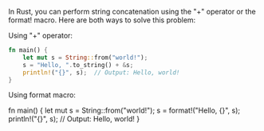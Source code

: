 In Rust, you can perform string concatenation using the "+" operator or the format! macro. Here are both ways to solve this problem:

Using "+" operator:
```rust
fn main() {
    let mut s = String::from("world!");
    s = "Hello, ".to_string() + &s;
    println!("{}", s);  // Output: Hello, world!
}
```

Using format macro:

fn main() {
    let mut s = String::from("world!");
    s = format!("Hello, {}", s);
    println!("{}", s);  // Output: Hello, world!
}
